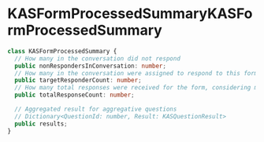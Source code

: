 # <a name="kasformprocessedsummary"></a><span data-ttu-id="3b8fc-101">KASFormProcessedSummary</span><span class="sxs-lookup"><span data-stu-id="3b8fc-101">KASFormProcessedSummary</span></span>
```typescript
class KASFormProcessedSummary {
  // How many in the conversation did not respond
  public nonRespondersInConversation: number;
  // How many in the conversation were assigned to respond to this form
  public targetResponderCount: number;
  // How many total responses were received for the form, considering multiple responses from one person
  public totalResponseCount: number;

  // Aggregated result for aggregative questions
  // Dictionary<QuestionId: number, Result: KASQuestionResult>
  public results;
}
```
